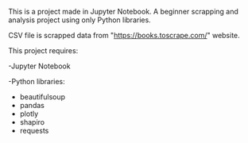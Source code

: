This is a  project made in Jupyter Notebook. A beginner scrapping and analysis project using only Python libraries. 

CSV file is scrapped data from "https://books.toscrape.com/" website. 

This project requires:

-Jupyter Notebook

-Python libraries:
  - beautifulsoup
  - pandas
  - plotly
  - shapiro
  - requests
